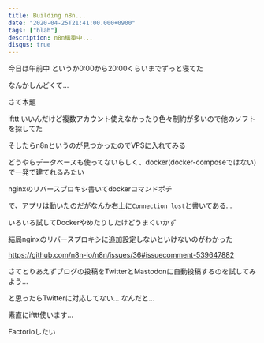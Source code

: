 ```yaml
---
title: Building n8n...
date: "2020-04-25T21:41:00.000+0900"
tags: ["blah"]
description: n8n構築中...
disqus: true
---
```


今日は午前中 というか0:00から20:00くらいまでずっと寝てた

なんかしんどくて…

さて本題

ifttt いいんだけど複数アカウント使えなかったり色々制約が多いので他のソフトを探してた

そしたらn8nというのが見つかったのでVPSに入れてみる

どうやらデータベースも使ってないらしく、docker(docker-composeではない)で一発で建てれるみたい

nginxのリバースプロキシ書いてdockerコマンドポチ

で、アプリは動いたのだがなんか右上に`Connection lost`と書いてある…

いろいろ試してDockerやめたりしたけどうまくいかず

結局nginxのリバースプロキシに追加設定しないといけないのがわかった

https://github.com/n8n-io/n8n/issues/36#issuecomment-539647882

さてとりあえずブログの投稿をTwitterとMastodonに自動投稿するのを試してみよう…

と思ったらTwitterに対応してない… なんだと…

素直にifttt使います…

Factorioしたい
